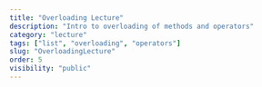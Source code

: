 ```yaml
---
title: "Overloading Lecture"
description: "Intro to overloading of methods and operators"
category: "lecture"
tags: ["list", "overloading", "operators"]
slug: "OverloadingLecture"
order: 5
visibility: "public"
---
```

